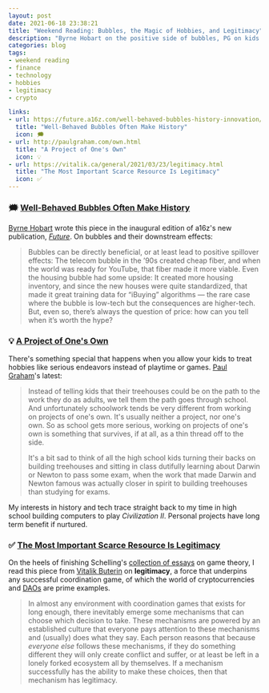 ```yaml
---
layout: post
date: 2021-06-18 23:38:21
title: "Weekend Reading: Bubbles, the Magic of Hobbies, and Legitimacy"
description: "Byrne Hobart on the positive side of bubbles, PG on kids and hobbies, and Vitalik Buterin's analysis of how systems develop legitimacy."
categories: blog
tags:
- weekend reading
- finance
- technology
- hobbies
- legitimacy
- crypto

links:
- url: https://future.a16z.com/well-behaved-bubbles-history-innovation/
  title: "Well-Behaved Bubbles Often Make History"
  icon: 🗯
- url: http://paulgraham.com/own.html
  title: "A Project of One's Own"
  icon: 💡
- url: https://vitalik.ca/general/2021/03/23/legitimacy.html
  title: "The Most Important Scarce Resource Is Legitimacy"
  icon: ✅
---
```


### 🗯 [Well-Behaved Bubbles Often Make History](https://future.a16z.com/well-behaved-bubbles-history-innovation/ "Well-Behaved Bubbles Often Make History")

[Byrne Hobart](https://diff.substack.com/ "Byrne Hobart, The Diff") wrote this piece in the inaugural edition of a16z's new publication, _[Future](https://future.a16z.com/ "a16z Future")_. On bubbles and their downstream effects: 

> Bubbles can be directly beneficial, or at least lead to positive spillover effects: The telecom bubble in the ’90s created cheap fiber, and when the world was ready for YouTube, that fiber made it more viable. Even the housing bubble had some upside: It created more housing inventory, and since the new houses were quite standardized, that made it great training data for “iBuying” algorithms — the rare case where the bubble is low-tech but the consequences are higher-tech. But, even so, there’s always the question of price: how can you tell when it’s worth the hype?

### 💡 [A Project of One's Own](http://paulgraham.com/own.html "A Project of One's Own")

There's something special that happens when you allow your kids to treat hobbies like serious endeavors instead of playtime or games. [Paul Graham](https://twitter.com/paulg "Paul Graham on Twitter")'s latest:
    
> Instead of telling kids that their treehouses could be on the path to the work they do as adults, we tell them the path goes through school. And unfortunately schoolwork tends be very different from working on projects of one's own. It's usually neither a project, nor one's own. So as school gets more serious, working on projects of one's own is something that survives, if at all, as a thin thread off to the side.
>
> It's a bit sad to think of all the high school kids turning their backs on building treehouses and sitting in class dutifully learning about Darwin or Newton to pass some exam, when the work that made Darwin and Newton famous was actually closer in spirit to building treehouses than studying for exams.

My interests in history and tech trace straight back to my time in high school building computers to play _Civilization II_. Personal projects have long term benefit if nurtured.

### ✅ [The Most Important Scarce Resource Is Legitimacy](https://vitalik.ca/general/2021/03/23/legitimacy.html "The Most Important Scarce Resource Is Legitimacy")

On the heels of finishing Schelling's [collection of essays](/books/schelling-the-strategy-of-conflict/ "Thomas Schelling, The Strategy of Conflict") on game theory, I read this piece from [Vitalik Buterin](https://www.vitalik.ca/ "Vitalik Buterin") on **legitimacy**, a force that underpins any successful coordination game, of which the world of cryptocurrencies and [DAOs](https://en.wikipedia.org/wiki/Decentralized_autonomous_organization "DAO") are prime examples.
    
> In almost any environment with coordination games that exists for long enough, there inevitably emerge some mechanisms that can choose which decision to take. These mechanisms are powered by an established culture that everyone pays attention to these mechanisms and (usually) does what they say. Each person reasons that because _everyone else_ follows these mechanisms, if they do something different they will only create conflict and suffer, or at least be left in a lonely forked ecosystem all by themselves. If a mechanism successfully has the ability to make these choices, then that mechanism has legitimacy.

